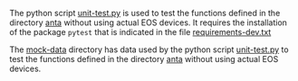 The python script [unit-test.py](unit-test.py) is used to test the functions defined in the directory [anta](../anta) without using actual EOS devices.
It requires the installation of the package `pytest` that is indicated in the file [requirements-dev.txt](../requirements-dev.txt)

The [mock-data](mock-data) directory has data used by the python script [unit-test.py](unit-test.py) to test the functions defined in the directory [anta](../anta) without using actual EOS devices.
